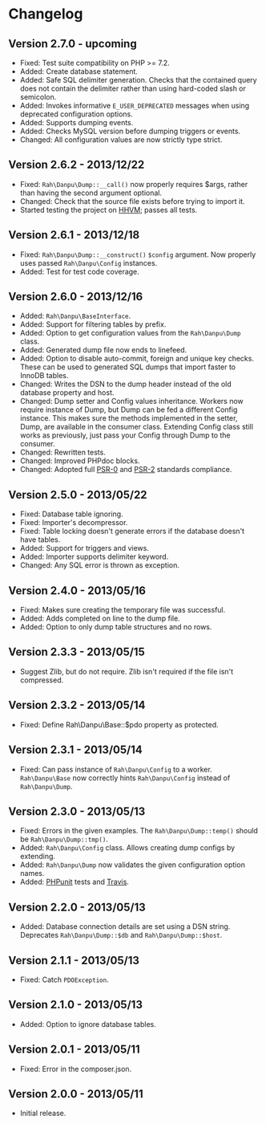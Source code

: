 Changelog
=========

Version 2.7.0 - upcoming
----

* Fixed: Test suite compatibility on PHP >= 7.2.
* Added: Create database statement.
* Added: Safe SQL delimiter generation. Checks that the contained query does not contain the delimiter rather than using hard-coded slash or semicolon.
* Added: Invokes informative `E_USER_DEPRECATED` messages when using deprecated configuration options.
* Added: Supports dumping events.
* Added: Checks MySQL version before dumping triggers or events.
* Changed: All configuration values are now strictly type strict.

Version 2.6.2 - 2013/12/22
----

* Fixed: `Rah\Danpu\Dump::__call()` now properly requires $args, rather than having the second argument optional.
* Changed: Check that the source file exists before trying to import it.
* Started testing the project on [HHVM](http://hhvm.com/); passes all tests.

Version 2.6.1 - 2013/12/18
----

* Fixed: `Rah\Danpu\Dump::__construct()` `$config` argument. Now properly uses passed `Rah\Danpu\Config` instances.
* Added: Test for test code coverage.

Version 2.6.0 - 2013/12/16
----

* Added: `Rah\Danpu\BaseInterface`.
* Added: Support for filtering tables by prefix.
* Added: Option to get configuration values from the `Rah\Danpu\Dump` class.
* Added: Generated dump file now ends to linefeed.
* Added: Option to disable auto-commit, foreign and unique key checks. These can be used to generated SQL dumps that import faster to InnoDB tables.
* Changed: Writes the DSN to the dump header instead of the old database property and host.
* Changed: Dump setter and Config values inheritance. Workers now require instance of Dump, but Dump can be fed a different Config instance. This makes sure the methods implemented in the setter, Dump, are available in the consumer class. Extending Config class still works as previously, just pass your Config through Dump to the consumer.
* Changed: Rewritten tests.
* Changed: Improved PHPdoc blocks.
* Changed: Adopted full [PSR-0](https://github.com/php-fig/fig-standards/blob/master/accepted/PSR-0.md) and [PSR-2](https://github.com/php-fig/fig-standards/blob/master/accepted/PSR-0.md) standards compliance.

Version 2.5.0 - 2013/05/22
----

* Fixed: Database table ignoring.
* Fixed: Importer's decompressor.
* Fixed: Table locking doesn't generate errors if the database doesn't have tables.
* Added: Support for triggers and views.
* Added: Importer supports delimiter keyword.
* Changed: Any SQL error is thrown as exception.

Version 2.4.0 - 2013/05/16
----

* Fixed: Makes sure creating the temporary file was successful.
* Added: Adds completed on line to the dump file.
* Added: Option to only dump table structures and no rows.

Version 2.3.3 - 2013/05/15
----

* Suggest Zlib, but do not require. Zlib isn't required if the file isn't compressed.

Version 2.3.2 - 2013/05/14
----

* Fixed: Define Rah\Danpu\Base::$pdo property as protected.

Version 2.3.1 - 2013/05/14
----

* Fixed: Can pass instance of `Rah\Danpu\Config` to a worker. `Rah\Danpu\Base` now correctly hints `Rah\Danpu\Config` instead of `Rah\Danpu\Dump`.

Version 2.3.0 - 2013/05/13
----

* Fixed: Errors in the given examples. The `Rah\Danpu\Dump::temp()` should be `Rah\Danpu\Dump::tmp()`.
* Added: `Rah\Danpu\Config` class. Allows creating dump configs by extending.
* Added: `Rah\Danpu\Dump` now validates the given configuration option names.
* Added: [PHPunit](http://phpunit.de) tests and [Travis](https://travis-ci.org/gocom/danpu).

Version 2.2.0 - 2013/05/13
----

* Added: Database connection details are set using a DSN string. Deprecates `Rah\Danpu\Dump::$db` and `Rah\Danpu\Dump::$host`.

Version 2.1.1 - 2013/05/13
----

* Fixed: Catch `PDOException`.

Version 2.1.0 - 2013/05/13
----

* Added: Option to ignore database tables.

Version 2.0.1 - 2013/05/11
----

* Fixed: Error in the composer.json.

Version 2.0.0 - 2013/05/11
----

* Initial release.
